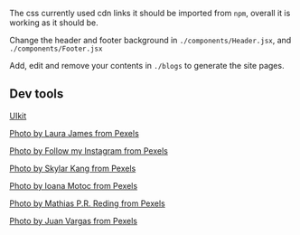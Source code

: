 The css currently used cdn links it should be imported from `npm`, overall it is working as it should be.

Change the header and footer background in `./components/Header.jsx`, and `./components/Footer.jsx`

Add, edit and remove your contents in `./blogs` to generate the site pages.

## Dev tools

[UIkit](https://getuikit.com/)

[Photo by Laura James from Pexels](https://www.pexels.com/photo/wooden-reindeer-placed-in-greenery-composition-6102217/)

[Photo by Follow my Instagram from Pexels](https://www.pexels.com/photo/crop-woman-collecting-lilac-flowers-in-summer-garden-6137913/)

[Photo by Skylar Kang from Pexels](https://www.pexels.com/photo/assorted-pine-cones-and-dishware-on-table-during-christmas-holiday-6207392/)

[Photo by Ioana Motoc from Pexels](https://www.pexels.com/photo/creative-eggs-in-nest-on-table-4346320/)

[Photo by Mathias P.R. Reding from Pexels](https://www.pexels.com/photo/decorative-cage-with-pine-cones-5483826/)

[Photo by Juan Vargas from Pexels](https://www.pexels.com/photo/figurine-of-cute-owl-on-table-5922834/)


